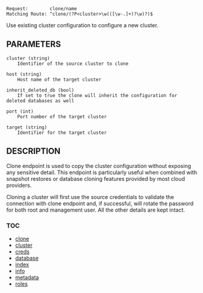     Request:        clone/name
    Matching Route: ^clone/(?P<cluster>\w(([\w-.]+)?\w)?)$

Use existing cluster configuration to configure a new cluster.

## PARAMETERS

    cluster (string)
        Identifier of the source cluster to clone

    host (string)
        Host name of the target cluster

    inherit_deleted_db (bool)
        If set to true the clone will inherit the configuration for deleted databases as well

    port (int)
        Port number of the target cluster

    target (string)
        Identifier for the target cluster

## DESCRIPTION

Clone endpoint is used to copy the cluster configuration without exposing any
sensitive detail. This endpoint is particularly useful when combined with
snapshot restores or database cloning features provided by most cloud providers.

Cloning a cluster will first use the source credentials to validate the connection
with clone endpoint and, if successful, will rotate the password for both root
and management user. All the other details are kept intact.


### TOC

 - [clone](./clone.md)
 - [cluster](./cluster.md)
 - [creds](./creds.md)
 - [database](./database.md)
 - [index](./index.md)
 - [info](./info.md)
 - [metadata](./metadata.md)
 - [roles](./roles.md)
